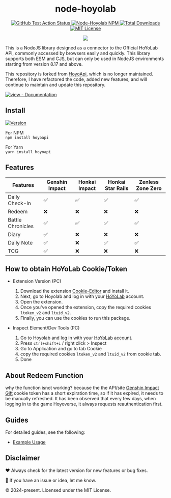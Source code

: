 <div align="center">
  <h1>node-hoyolab</h1>

<p>
        <a href="https://github.com/iseizuu/node-hoyolab/actions/workflows/test.yml" target="_blank">
            <img src="https://img.shields.io/github/actions/workflow/status/iseizuu/node-hoyolab/test.yml?branch=master&amp;label=test&amp;style=flat-square" alt="GitHub Test Action Status" />
        </a>
        <a href="https://www.npmjs.com/package/node-hoyolab">
            <img src="https://img.shields.io/npm/v/node-hoyolab.svg?logo=npm&logoColor=fff&label=NPM+package&color=red" alt="Node-Hoyolab NPM" />
        </a>
        <a href="https://www.npmjs.com/package/hoyoapi" target="_blank">
            <img src="https://img.shields.io/npm/dt/node-hoyolab.svg?style=flat-square" alt="Total Downloads" />
        </a>
        <a href="https://github.com/iseizuu/node-hoyolab/blob/master/LICENSE">
            <img src="https://img.shields.io/github/license/iseizuu/node-hoyolab?style=flat-square" alt="MIT License" />
        </a>
    </p>
    <p align="center"> 
    <img src="https://upload-os-bbs.hoyolab.com/upload/2024/01/17/8710bd26132d73c7a07981998d4d2816_2234102251971466197.jpg">
    </p>
</div>

This is a NodeJS library designed as a connector to the Official HoYoLab API, commonly accessed by browsers easily and quickly. This library supports both ESM and CJS, but can only be used in NodeJS environments starting from version 8.17 and above.

This repository is forked from [HoyoApi](https://github.com/vermaysha/hoyoapi/), which is no longer maintained. Therefore, I have refactored the code, added new features, and will continue to maintain and update this repository.

[![view - Documentation](https://img.shields.io/badge/view-Documentation-blue?style=for-the-badge)](./docs/ 'Go to project documentation')

## Install

[![Version](https://nodei.co/npm/node-hoyolab.png?compact=true)](https://nodei.co/npm/node-hoyolab)

For NPM <br/>
`npm install hoyoapi`

For Yarn <br/>
`yarn install hoyoapi`

## Features

| Features          | Genshin Impact | Honkai Impact | Honkai Star Rails | Zenless Zone Zero |
| ----------------- | -------------- | ------------- | ----------------- | ----------------- |
| Daily Check-In    | ✅              | ✅             | ✅                 | ✅                 |
| Redeem            | ❌              | ❌             | ❌                 | ❌                 |
| Battle Chronicles | ✅              | ✅             | ✅                 | ✅                 |
| Diary             | ✅              | ❌             | ❌                 | ❌                 |
| Daily Note        | ✅              | ❌             | ✅                 | ✅                 |
| TCG               | ✅              | ❌             | ❌                 | ❌                 |

## How to obtain HoYoLab Cookie/Token

 - Extension Version (PC)
    1. Download the extension [Cookie-Editor](https://chromewebstore.google.com/detail/cookie-editor/hlkenndednhfkekhgcdicdfddnkalmdm?hl=id) and install it.
    2. Next, go to Hoyolab and log in with your [HoYoLab](https://www.hoyolab.com/home) account.
    3. Open the extension.
    4. Once you've opened the extension, copy the required cookies `ltoken_v2` and `ltuid_v2`.
    5. Finally, you can use the cookies to run this package.
   
 - Inspect Element/Dev Tools (PC)
    1. Go to Hoyolab and log in with your [HoYoLab](https://www.hoyolab.com/home) account.
    2. Press `ctrl+shift+i` / right click > Inspect
    3. Go to Application and go to tab Cookie
    4. copy the required cookies `ltoken_v2` and `ltuid_v2` from cookie tab.
    5. Done

## About Redeem Function

why the function isnot working?
because the the API/site [Genshin Impact Gift](https://genshin.hoyoverse.com/en/gift) cookie token has a short expiration time, so if it has expired, it needs to be manually refreshed. It has been observed that every few days, when logging in to the game Hoyoverse, it always requests reauthentication first.

## Guides

For detailed guides, see the following:

- [Example Usage](./guide.html)


## Disclaimer

❤️ Always check for the latest version for new features or bug fixes.

🚀 If you have an issue or idea, let me know.

© 2024-present. Licensed under the MIT License.

